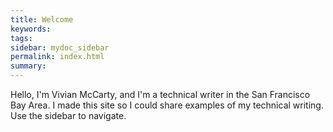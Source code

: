 ```yaml
---
title: Welcome
keywords:
tags:
sidebar: mydoc_sidebar
permalink: index.html
summary:
---
```

Hello, I'm Vivian McCarty, and I'm a technical writer in the San Francisco Bay Area. I made this site so I could share examples of my technical writing. Use the sidebar to navigate.
